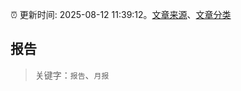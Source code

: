 :alarm_clock: 更新时间: 2025-08-12 11:39:12。[文章来源](/README.md)、[文章分类](/TAGS.md)

## 报告


> 关键字：`报告`、`月报`



